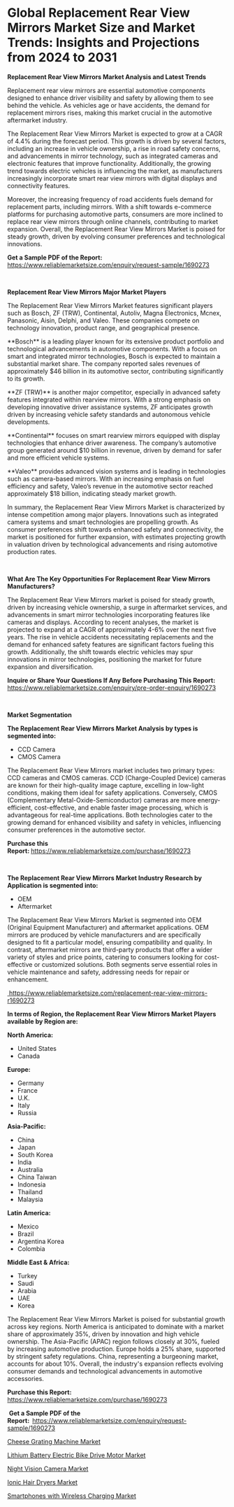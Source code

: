 <p><h1>Global Replacement Rear View Mirrors Market Size and Market Trends: Insights and Projections from 2024 to 2031</h1></p><p><strong>Replacement Rear View Mirrors Market Analysis and Latest Trends</strong></p>
<p><p>Replacement rear view mirrors are essential automotive components designed to enhance driver visibility and safety by allowing them to see behind the vehicle. As vehicles age or have accidents, the demand for replacement mirrors rises, making this market crucial in the automotive aftermarket industry.</p><p>The Replacement Rear View Mirrors Market is expected to grow at a CAGR of 4.4% during the forecast period. This growth is driven by several factors, including an increase in vehicle ownership, a rise in road safety concerns, and advancements in mirror technology, such as integrated cameras and electronic features that improve functionality. Additionally, the growing trend towards electric vehicles is influencing the market, as manufacturers increasingly incorporate smart rear view mirrors with digital displays and connectivity features. </p><p>Moreover, the increasing frequency of road accidents fuels demand for replacement parts, including mirrors. With a shift towards e-commerce platforms for purchasing automotive parts, consumers are more inclined to replace rear view mirrors through online channels, contributing to market expansion. Overall, the Replacement Rear View Mirrors Market is poised for steady growth, driven by evolving consumer preferences and technological innovations.</p></p>
<p><strong>Get a Sample PDF of the Report:&nbsp;</strong> <a href="https://www.reliablemarketsize.com/enquiry/request-sample/1690273?utm_campaign=1721&utm_medium=2&utm_source=Github&utm_content=ia&utm_term=17102024&utm_id=replacement-rear-view-mirrors">https://www.reliablemarketsize.com/enquiry/request-sample/1690273</a></p>
<p>&nbsp;</p>
<p><strong>Replacement Rear View Mirrors Major Market Players</strong></p>
<p><p>The Replacement Rear View Mirrors Market features significant players such as Bosch, ZF (TRW), Continental, Autoliv, Magna Electronics, Mcnex, Panasonic, Aisin, Delphi, and Valeo. These companies compete on technology innovation, product range, and geographical presence.</p><p>**Bosch** is a leading player known for its extensive product portfolio and technological advancements in automotive components. With a focus on smart and integrated mirror technologies, Bosch is expected to maintain a substantial market share. The company reported sales revenues of approximately $46 billion in its automotive sector, contributing significantly to its growth.</p><p>**ZF (TRW)** is another major competitor, especially in advanced safety features integrated within rearview mirrors. With a strong emphasis on developing innovative driver assistance systems, ZF anticipates growth driven by increasing vehicle safety standards and autonomous vehicle developments.</p><p>**Continental** focuses on smart rearview mirrors equipped with display technologies that enhance driver awareness. The company’s automotive group generated around $10 billion in revenue, driven by demand for safer and more efficient vehicle systems.</p><p>**Valeo** provides advanced vision systems and is leading in technologies such as camera-based mirrors. With an increasing emphasis on fuel efficiency and safety, Valeo’s revenue in the automotive sector reached approximately $18 billion, indicating steady market growth.</p><p>In summary, the Replacement Rear View Mirrors Market is characterized by intense competition among major players. Innovations such as integrated camera systems and smart technologies are propelling growth. As consumer preferences shift towards enhanced safety and connectivity, the market is positioned for further expansion, with estimates projecting growth in valuation driven by technological advancements and rising automotive production rates.</p></p>
<p>&nbsp;</p>
<p><strong>What Are The Key Opportunities For Replacement Rear View Mirrors Manufacturers?</strong></p>
<p><p>The Replacement Rear View Mirrors market is poised for steady growth, driven by increasing vehicle ownership, a surge in aftermarket services, and advancements in smart mirror technologies incorporating features like cameras and displays. According to recent analyses, the market is projected to expand at a CAGR of approximately 4-6% over the next five years. The rise in vehicle accidents necessitating replacements and the demand for enhanced safety features are significant factors fueling this growth. Additionally, the shift towards electric vehicles may spur innovations in mirror technologies, positioning the market for future expansion and diversification.</p></p>
<p><strong>Inquire or Share Your Questions If Any Before Purchasing This Report:</strong> <a href="https://www.reliablemarketsize.com/enquiry/pre-order-enquiry/1690273?utm_campaign=1721&utm_medium=2&utm_source=Github&utm_content=ia&utm_term=17102024&utm_id=replacement-rear-view-mirrors">https://www.reliablemarketsize.com/enquiry/pre-order-enquiry/1690273</a></p>
<p>&nbsp;</p>
<p><strong>Market Segmentation</strong></p>
<p><strong>The Replacement Rear View Mirrors Market Analysis by types is segmented into:</strong></p>
<p><ul><li>CCD Camera</li><li>CMOS Camera</li></ul></p>
<p><p>The Replacement Rear View Mirrors market includes two primary types: CCD cameras and CMOS cameras. CCD (Charge-Coupled Device) cameras are known for their high-quality image capture, excelling in low-light conditions, making them ideal for safety applications. Conversely, CMOS (Complementary Metal-Oxide-Semiconductor) cameras are more energy-efficient, cost-effective, and enable faster image processing, which is advantageous for real-time applications. Both technologies cater to the growing demand for enhanced visibility and safety in vehicles, influencing consumer preferences in the automotive sector.</p></p>
<p><strong>Purchase this Report:&nbsp;</strong><a href="https://www.reliablemarketsize.com/purchase/1690273?utm_campaign=1721&utm_medium=2&utm_source=Github&utm_content=ia&utm_term=17102024&utm_id=replacement-rear-view-mirrors">https://www.reliablemarketsize.com/purchase/1690273</a></p>
<p>&nbsp;</p>
<p><strong>The Replacement Rear View Mirrors Market Industry Research by Application is segmented into:</strong></p>
<p><ul><li>OEM</li><li>Aftermarket</li></ul></p>
<p><p>The Replacement Rear View Mirrors Market is segmented into OEM (Original Equipment Manufacturer) and aftermarket applications. OEM mirrors are produced by vehicle manufacturers and are specifically designed to fit a particular model, ensuring compatibility and quality. In contrast, aftermarket mirrors are third-party products that offer a wider variety of styles and price points, catering to consumers looking for cost-effective or customized solutions. Both segments serve essential roles in vehicle maintenance and safety, addressing needs for repair or enhancement.</p></p>
<p><a href="https://www.reliablemarketsize.com/replacement-rear-view-mirrors-r1690273?utm_campaign=1721&utm_medium=2&utm_source=Github&utm_content=ia&utm_term=17102024&utm_id=replacement-rear-view-mirrors">&nbsp;https://www.reliablemarketsize.com/replacement-rear-view-mirrors-r1690273</a></p>
<p><strong>In terms of Region, the Replacement Rear View Mirrors Market Players available by Region are:</strong></p>
<p>
    <p> <strong> North America: </strong>
        <ul>
            <li>United States</li>
            <li>Canada</li>
        </ul>
        </p> 
    <p> <strong> Europe: </strong>
        <ul>
            <li>Germany</li>
            <li>France</li>
            <li>U.K.</li>
            <li>Italy</li>
            <li>Russia</li>
        </ul>
        </p> 
    <p> <strong> Asia-Pacific: </strong>
        <ul>
            <li>China</li>
            <li>Japan</li>
            <li>South Korea</li>
            <li>India</li>
            <li>Australia</li>
            <li>China Taiwan</li>
            <li>Indonesia</li>
            <li>Thailand</li>
            <li>Malaysia</li>
        </ul>
        </p> 
    <p> <strong> Latin America: </strong>
        <ul>
            <li>Mexico</li>
            <li>Brazil</li>
            <li>Argentina Korea</li>
            <li>Colombia</li>
        </ul>
        </p> 
    <p> <strong> Middle East & Africa: </strong>
        <ul>
            <li>Turkey</li>
            <li>Saudi</li>
            <li>Arabia</li>
            <li>UAE</li>
            <li>Korea</li>
        </ul>
    </p>
    </p>
<p><p>The Replacement Rear View Mirrors Market is poised for substantial growth across key regions. North America is anticipated to dominate with a market share of approximately 35%, driven by innovation and high vehicle ownership. The Asia-Pacific (APAC) region follows closely at 30%, fueled by increasing automotive production. Europe holds a 25% share, supported by stringent safety regulations. China, representing a burgeoning market, accounts for about 10%. Overall, the industry's expansion reflects evolving consumer demands and technological advancements in automotive accessories.</p></p>
<p><strong>Purchase this Report: </strong><a href="https://www.reliablemarketsize.com/purchase/1690273?utm_campaign=1721&utm_medium=2&utm_source=Github&utm_content=ia&utm_term=17102024&utm_id=replacement-rear-view-mirrors">https://www.reliablemarketsize.com/purchase/1690273</a></p>
<p>&nbsp;<strong>Get a Sample PDF of the Report:&nbsp;&nbsp;</strong><a href="https://www.reliablemarketsize.com/enquiry/request-sample/1690273?utm_campaign=1721&utm_medium=2&utm_source=Github&utm_content=ia&utm_term=17102024&utm_id=replacement-rear-view-mirrors">https://www.reliablemarketsize.com/enquiry/request-sample/1690273</a></p>
<p><strong></strong></p>
<p><p><a href="https://issuu.com/reportprime-2/docs/cheese-grating-machine-market-size-_3a4813404d5f18?utm_campaign=1721&utm_medium=2&utm_source=Github&utm_content=ia&utm_term=17102024&utm_id=replacement-rear-view-mirrors">Cheese Grating Machine Market</a></p><p><a href="https://github.com/AlisaRowe24/Market-Research-Report-List-1/blob/main/lithium-battery-electric-bike-drive-motor-market.md?utm_campaign=1721&utm_medium=2&utm_source=Github&utm_content=ia&utm_term=17102024&utm_id=replacement-rear-view-mirrors">Lithium Battery Electric Bike Drive Motor Market</a></p><p><a href="https://issuu.com/reportprime-2/docs/night-vision-camera-market-size-203_a728b9eb5aee20?utm_campaign=1721&utm_medium=2&utm_source=Github&utm_content=ia&utm_term=17102024&utm_id=replacement-rear-view-mirrors">Night Vision Camera Market</a></p><p><a href="https://www.linkedin.com/pulse/ionic-hair-dryers-market-evolution-global-trends-regional-daslf?utm_campaign=1721&utm_medium=2&utm_source=Github&utm_content=ia&utm_term=17102024&utm_id=replacement-rear-view-mirrors">Ionic Hair Dryers Market</a></p><p><a href="https://www.linkedin.com/pulse/emerging-opportunities-challenges-global-smartphones-uyamc?utm_campaign=1721&utm_medium=2&utm_source=Github&utm_content=ia&utm_term=17102024&utm_id=replacement-rear-view-mirrors">Smartphones with Wireless Charging Market</a></p></p>
